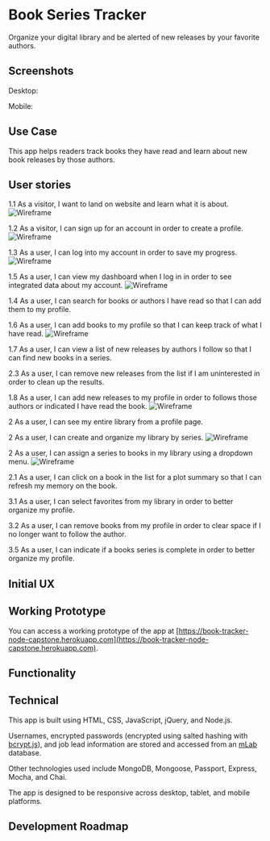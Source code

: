 # Book Series Tracker

Organize your digital library and be alerted of new releases by your favorite authors.

## Screenshots
Desktop:

<!--![Desktop](https://raw.githubusercontent.com/Marjona6/job-get-node-capstone/master/public/img/jobget-screenshot-01.png)-->

Mobile:

<!--![Mobile](https://raw.githubusercontent.com/Marjona6/job-get-node-capstone/master/public/img/jobget-iphone-screenshot-00.jpg)-->

## Use Case
This app helps readers track books they have read and learn about new book releases by those authors.

## User stories
1.1 As a visitor, I want to land on website and learn what it is about.
![Wireframe](https://github.com/EGrebowski/book-series-tracker-node-capstone/blob/master/github-images/user-story-1.JPG)

1.2 As a visitor, I can sign up for an account in order to create a profile.
![Wireframe](https://github.com/EGrebowski/book-series-tracker-node-capstone/blob/master/github-images/user-story-2.JPG)

1.3 As a user, I can log into my account in order to save my progress.
![Wireframe](https://github.com/EGrebowski/book-series-tracker-node-capstone/blob/master/github-images/user-story-6.JPG)

1.5 As a user, I can view my dashboard when I log in in order to see integrated data about my account.
![Wireframe](https://github.com/EGrebowski/book-series-tracker-node-capstone/blob/master/github-images/user-story-3.JPG)

1.4 As a user, I can search for books or authors I have read so that I can add them to my profile.

1.6 As a user, I can add books to my profile so that I can keep track of what I have read.
![Wireframe](https://github.com/EGrebowski/book-series-tracker-node-capstone/blob/master/github-images/user-story-4.JPG)

1.7 As a user, I can view a list of new releases by authors I follow so that I can find new books in a series.

2.3 As a user, I can remove new releases from the list if I am uninterested in order to clean up the results.

1.8 As a user, I can add new releases to my profile in order to follows those authors or indicated I have read the book.
![Wireframe](https://github.com/EGrebowski/book-series-tracker-node-capstone/blob/master/github-images/user-story-5.JPG)

2 As a user, I can see my entire library from a profile page.

2 As a user, I can create and organize my library by series.
![Wireframe](https://github.com/EGrebowski/book-series-tracker-node-capstone/blob/master/github-images/user-story-7.JPG)

2 As a user, I can assign a series to books in my library using a dropdown menu.
![Wireframe](https://github.com/EGrebowski/book-series-tracker-node-capstone/blob/master/github-images/user-story-8.JPG)

2.1 As a user, I can click on a book in the list for a plot summary so that I can refresh my memory on the book.

<!--3.3 As a user, I can group books by genre.-->

3.1 As a user, I can select favorites from my library in order to better organize my profile.

3.2 As a user, I can remove books from my profile in order to clear space if I no longer want to follow the author.

3.5 As a user, I can indicate if a books series is complete in order to better organize my profile.


## Initial UX
<!--![Wireframe](https://raw.githubusercontent.com/Marjona6/job-get-node-capstone/master/public/img/wireframe-01.jpg)-->

## Working Prototype
You can access a working prototype of the app at [https://book-tracker-node-capstone.herokuapp.com](https://book-tracker-node-capstone.herokuapp.com).

## Functionality
<!--
This app is based on the concept of a [funnel system](https://timsstrategy.com/how-to-create-a-job-search-funnel/) as a strategy for organizing a job search. With this app, users can keep their job searches organized from the initial stage of identifying a new lead through six funnel stages:
* New Leads
* Qualified Leads
* Contact/Apply
* Interview
* Offer
* Negotiate

<!--Users create a username and password that is used to sign in and to save and access their personal job leads. As job leads progress through the funnel stages, users can push their job leads along in the app to track the current status of each lead. Users can update information in their job leads or delete them entirely at any stage of the process.-->

<!--
Information that can be added to a job lead includes:
* Position title
* Company name
* Company overview
* Company size
* Position location
* Salary/benefit information
* Job description
* Date of application
* Contact name
* Contact email
* Application materials required (e.g., CV, resume, cover letter)
* Interview date
* Interview follow-up
* Source of lead
* Notes
* Overall desirability rating
-->

## Technical
This app is built using HTML, CSS, JavaScript, jQuery, and Node.js.

Usernames, encrypted passwords (encrypted using salted hashing with [bcrypt.js](https://www.npmjs.com/package/bcryptjs)), and job lead information are stored and accessed from an [mLab](https://mlab.com) database.

Other technologies used include MongoDB, Mongoose, Passport, Express, Mocha, and Chai.

The app is designed to be responsive across desktop, tablet, and mobile platforms.

## Development Roadmap
<!--This app was built for use in my own job search, but I hope other job seekers will find value in it as well. I hope to continually improve the app for a better user experience and a more pleasant job search for all users.-->

<!--
Additional enhancements to the app are expected to include:
* Password reset capability.
* Enhanced security by sending AJAX requests including usernames through the back end only.
* Improved username and password validation to ensure that:
* users cannot use an email address that has already been signed up
* users see an "incorrect password" message if their usernames are correct but passwords are incorrect (they currently see a generic "user does not exist, please sign up" message)
* users must enter a username in email format
* passwords must be of at least a minimum length.
* Improved testing.
* Integration with an automated email service to allow users to receive information and updates regarding the app or job searches in general.
* Integration with a browser extension (yet to be built) that allows users to import data from job postings directly into their JobGet account.
* Allowing users to customize the categories of information they wish to include for their job leads; for example, including two interview stages instead of one.
* Adding drag-and-drop functionality to job leads to move them from one funnel stage to another.
* Fixing bugs and responding to user feedback to make finding your dream job an even better experience.
-->
